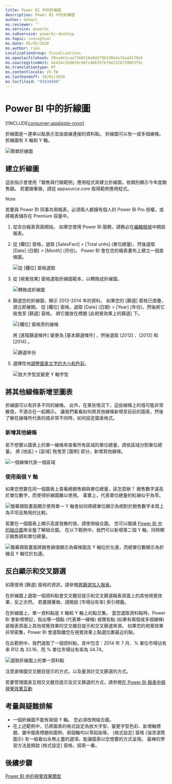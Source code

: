 ```yaml
---
title: Power BI 中的折線圖
description: Power BI 中的折線圖
author: mihart
ms.reviewer: ''
ms.service: powerbi
ms.subservice: powerbi-desktop
ms.topic: conceptual
ms.date: 05/05/2020
ms.author: rien
LocalizationGroup: Visualizations
ms.openlocfilehash: 59cede1cae716661be8d3796330bde7da44170eb
ms.sourcegitcommit: be424c5b9659c96fc40bfbfbf04332b739063f9c
ms.translationtype: HT
ms.contentlocale: zh-TW
ms.lasthandoff: 10/01/2020
ms.locfileid: "91634588"
---
```

# <a name="line-charts-in-power-bi"></a>Power BI 中的折線圖

[!INCLUDE[consumer-appliesto-nyyn](../includes/consumer-appliesto-nyyn.md)]

折線圖是一連串以點表示並由直線連接的資料點。 折線圖可以有一或多個線條。 折線圖有 X 軸和 Y 軸。 

![簡單折線圖](media/power-bi-line-charts/power-bi-line.png)



## <a name="create-a-line-chart"></a>建立折線圖
這些指示會使用「銷售與行銷範例」應用程式來建立折線圖，依類別顯示今年度銷售額。 若要跟著做，請從 appsource.com 取得範例應用程式。

> [!NOTE]
> 若要與 Power BI 同事共用報表，必須兩人都擁有個人的 Power BI Pro 授權，或將報表儲存在 Premium 容量中。

1. 從空白報表頁面開始。 如果您使用 Power BI 服務，請務必在[編輯檢視](../create-reports/service-interact-with-a-report-in-editing-view.md)中開啟報表。

2. 從 [欄位] 窗格，選取 [SalesFact]  \> [Total units]  \(單位總量\)，然後選取 [Date]  \(日期\) > [Month]  \(月份\)。  Power BI 會在您的報表畫布上建立一個直條圖。

    ![從 [欄位] 窗格選取](media/power-bi-line-charts/power-bi-step1.png)

4. 從 [視覺效果] 窗格選取折線圖範本，以轉換成折線圖。 

    ![轉換成折線圖](media/power-bi-line-charts/power-bi-convert-to-line.png)
   

4. 篩選您的折線圖，顯示 2012-2014 年的資料。 如果您的 [篩選] 窗格已摺疊，請立即展開。 從 [欄位] 窗格，選取 [Date]  \(日期\) \> [Year]  \(年份\)，然後將它拖曳至 [篩選] 窗格。 將它置放在標題 [此視覺效果上的篩選]  下。 
     
    ![[欄位] 窗格旁的線條](media/power-bi-line-charts/power-bi-year-filter.png)

    將 [進階篩選條件]  變更為 [基本篩選條件]  ，然後選取 [2012]  、[2013]  和 [2014]  。

    ![篩選年份](media/power-bi-line-charts/power-bi-filter-year.png)

6. 選擇性地[調整圖表文字的大小和色彩](power-bi-visualization-customize-title-background-and-legend.md)。 

    ![放大字型並變更 Y 軸字型](media/power-bi-line-charts/power-bi-line-3years.png)

## <a name="add-additional-lines-to-the-chart"></a>將其他線條新增至圖表
折線圖可以有許多不同的線條。 此外，在某些情況下，這些線條上的值可能非常散發，不適合在一起顯示。 讓我們看看如何將其他線條新增至目前的圖表，然後了解在線條所代表的值非常不同時，如何設定圖表格式。 

### <a name="add-additional-lines"></a>新增其他線條
若不想要以圖表上的單一線條來查看所有區域的單位總量，請依區域分割單位總量。 將 [地區]   > [區域]  拖曳至 [圖例] 部分，新增其他線條。

   ![一個線條代表一個區域](media/power-bi-line-charts/power-bi-line-regions.png)


### <a name="use-two-y-axes"></a>使用兩個 Y 軸
如果您想要在同一個圖表上查看總銷售額與單位總量，該怎麼辦？ 銷售數字遠高於單位數字，而使得折線圖難以使用。 事實上，代表單位總量的紅線似乎為零。

   ![螢幕擷取畫面顯示使用單一 Y 軸會如何將總單位顯示為相對於銷售數字本質上為平坦且無用的比較。](media/power-bi-line-charts/power-bi-diverging.png)

若要在一個圖表上顯示高度發散的值，請使用組合圖。 您可以閱讀 [Power BI 中的組合圖](power-bi-visualization-combo-chart.md)來全盤了解組合圖。 在以下範例中，我們可以新增第二個 Y 軸，同時顯示銷售額和單位總量。 

   ![螢幕擷取畫面將銷售額值顯示為橫條圖且 Y 軸位於左邊，而總單位數顯示為折線且 Y 軸位於右邊。](media/power-bi-line-charts/power-bi-dual-axes.png)

## <a name="highlighting-and-cross-filtering"></a>反白顯示和交叉篩選
如需使用 [篩選] 窗格的資訊，請參閱[將篩選加入報表](../create-reports/power-bi-report-add-filter.md)。

在折線圖上選取一個資料點會交叉醒目提示和交叉篩選報表頁面上的其他視覺效果，反之亦然。 若要跟著做，請開啟 [市場佔有率]  索引標籤。  

在折線圖上，單一資料點是 X 軸和 Y 軸上的點交集。 當您選取資料點時，Power BI 會新增標記，指出哪一個點 (代表單一線條) 或哪些點 (如果有兩個或多個線條) 是報表頁面上其他視覺效果的交叉醒目提示和交叉篩選來源。 如果您的視覺效果非常密集，Power BI 會選取離您在視覺效果上點選位置最近的點。

在此範例中，我們選取了一個資料點，其中包含：2014 年 7 月、% 單位市場佔有率 R12 為 33.16，而 % 單位市場佔有率為 34.74。

![選取折線圖上的單一資料點](media/power-bi-line-charts/power-bi-single-select.png)

注意直條圖交叉醒目提示的方式，以及量測計交叉篩選的方式。

若要管理圖表互相交叉醒目提示及交叉篩選的方式，請參閱[在 Power BI 報表中與視覺效果互動](../create-reports/service-reports-visual-interactions.md)

## <a name="considerations-and-troubleshooting"></a>考量與疑難排解
* 一個折線圖不能有兩個 Y 軸。  您必須改用組合圖。
* 在上述範例中，已將圖表的格式設定為放大字型、變更字型色彩、新增軸標題、置中圖表標題和圖例、兩個軸均以零起始等。 [格式設定] 窗格 (油漆滾筒圖示) 有一組看似永無止盡的選項，能讓圖表以您想要的方式呈現。 最棒的學習方法是開啟 [格式設定] 窗格，探索一番。

## <a name="next-steps"></a>後續步驟

[Power BI 中的視覺效果類型](power-bi-visualization-types-for-reports-and-q-and-a.md)





